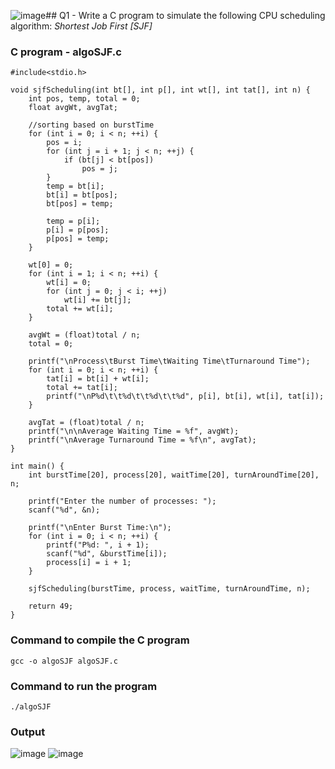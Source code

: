 ![image](https://github.com/shrudex/DSE/assets/91502997/5bea1a94-5b89-4591-9736-48e112d884e4)## Q1 - Write a C program to simulate the following CPU scheduling algorithm: *Shortest Job First [SJF]*

### C program - **algoSJF.c**
```
#include<stdio.h>

void sjfScheduling(int bt[], int p[], int wt[], int tat[], int n) {
    int pos, temp, total = 0;
    float avgWt, avgTat;

    //sorting based on burstTime
    for (int i = 0; i < n; ++i) {
        pos = i;
        for (int j = i + 1; j < n; ++j) {
            if (bt[j] < bt[pos])
                pos = j;
        }
        temp = bt[i];
        bt[i] = bt[pos];
        bt[pos] = temp;

        temp = p[i];
        p[i] = p[pos];
        p[pos] = temp;
    }

    wt[0] = 0;
    for (int i = 1; i < n; ++i) {
        wt[i] = 0;
        for (int j = 0; j < i; ++j)
            wt[i] += bt[j];
        total += wt[i];
    }

    avgWt = (float)total / n;
    total = 0;

    printf("\nProcess\tBurst Time\tWaiting Time\tTurnaround Time");
    for (int i = 0; i < n; ++i) {
        tat[i] = bt[i] + wt[i];
        total += tat[i];
        printf("\nP%d\t\t%d\t\t%d\t\t%d", p[i], bt[i], wt[i], tat[i]);
    }

    avgTat = (float)total / n;
    printf("\n\nAverage Waiting Time = %f", avgWt);
    printf("\nAverage Turnaround Time = %f\n", avgTat);
}

int main() {
    int burstTime[20], process[20], waitTime[20], turnAroundTime[20], n;

    printf("Enter the number of processes: ");
    scanf("%d", &n);

    printf("\nEnter Burst Time:\n");
    for (int i = 0; i < n; ++i) {
        printf("P%d: ", i + 1);
        scanf("%d", &burstTime[i]);
        process[i] = i + 1;
    }

    sjfScheduling(burstTime, process, waitTime, turnAroundTime, n);

    return 49;
}
```

### Command to compile the C program
```
gcc -o algoSJF algoSJF.c
```

### Command to run the program
```
./algoSJF 
```

### Output
![image](https://github.com/shrudex/DSE/assets/91502997/791d8c6b-ca07-46ef-bcc8-d2e041dbcc4d)
![image](https://github.com/shrudex/DSE/assets/91502997/6c7f24d3-11a1-42f9-a9a3-7c73fafb5f85)

